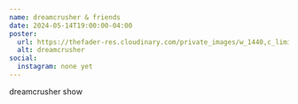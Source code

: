 ```yaml
---
name: dreamcrusher & friends
date: 2024-05-14T19:00:00-04:00
poster:
  url: https://thefader-res.cloudinary.com/private_images/w_1440,c_limit,f_auto,q_auto:best/170811_TheFader_Dreamcrusher-8_WEB_ouydf2/dreamcrusher-profile-interview.jpg
  alt: dreamcrusher
social:
  instagram: none yet
---
```


dreamcrusher show
